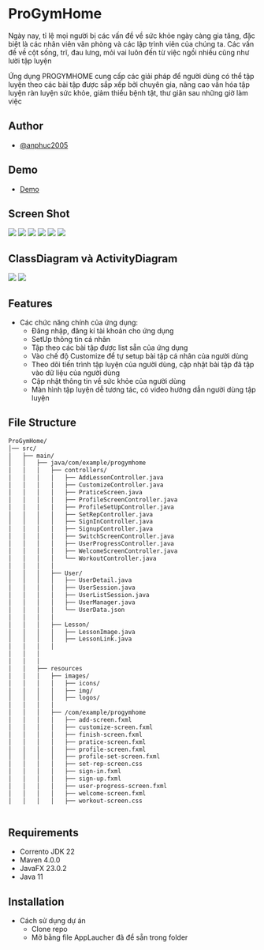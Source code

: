 # ProGymHome

Ngày nay, tỉ lệ mọi người bị các vấn đề về sức khỏe ngày càng gia tăng, đặc biệt là các nhân viên văn phòng và các lập trình viên của chúng ta. Các vấn đề về cột sống, trĩ, đau lưng, mỏi vai luôn đến từ việc ngồi nhiều cũng như lười tập luyện

Ứng dụng PROGYMHOME cung cấp các giải pháp để người dùng có thể tập luyện theo các bài tập được sắp xếp bởi chuyên gia, nâng cao văn hóa tập luyện ràn luyện sức khỏe, giảm thiểu bệnh tật, thư giãn sau những giờ làm việc

## Author
- [@anphuc2005](https://github.com/anphuc2005/ProGymHome)

## Demo
- [Demo](https://youtu.be/X3cj-kZtjnM)

## Screen Shot

<img src= "ProGYMHOME\imgproject\img1.png">
<img src= "ProGYMHOME\imgproject\img2.png">
<img src= "ProGYMHOME\imgproject\img3.png">
<img src= "ProGYMHOME\imgproject\img4.png">
<img src= "ProGYMHOME\imgproject\img 5.png">
<img src= "ProGYMHOME\imgproject\img6.png">

## ClassDiagram và ActivityDiagram

<img src="ProGYMHOME\UML\ClassDiagram.drawio.png">

<img src="ProGYMHOME\UML\ActivityDiagram.drawio.png">

## Features
- Các chức năng chính của ứng dụng:
  - Đăng nhập, đăng kí tài khoản cho ứng dụng
  - SetUp thông tin cá nhân
  - Tập theo các bài tập được list sẵn của ứng dụng
  - Vào chế độ Customize để tự setup bài tập cá nhân của người dùng
  - Theo dõi tiến trình tập luyện của người dùng, cập nhật bài tập đã tập vào dữ liệu của người dùng
  - Cập nhật thông tin về sức khỏe của người dùng
  - Màn hình tập luyện dễ tương tác, có video hướng dẫn người dùng tập luyện

## File Structure
```bash
ProGymHome/
│── src/
│   ├── main/
│   │   ├── java/com/example/progymhome
│   │   │   ├── controllers/
│   │   │   │   ├── AddLessonController.java
│   │   │   │   ├── CustomizeController.java
│   │   │   │   ├── PraticeScreen.java
│   │   │   │   ├── ProfileScreenController.java
│   │   │   │   ├── ProfileSetUpController.java
│   │   │   │   ├── SetRepController.java
│   │   │   │   ├── SignInController.java
│   │   │   │   ├── SignupController.java
│   │   │   │   ├── SwitchScreenController.java
│   │   │   │   ├── UserProgressController.java
│   │   │   │   ├── WelcomeScreenController.java
│   │   │   │   └── WorkoutController.java
│   │   │   │   
│   │   │   ├── User/
│   │   │   │   ├── UserDetail.java
│   │   │   │   ├── UserSession.java
│   │   │   │   ├── UserListSession.java
│   │   │   │   ├── UserManager.java
│   │   │   │   └── UserData.json
│   │   │   │   
│   │   │   ├── Lesson/
│   │   │   │   ├── LessonImage.java
│   │   │   │   ├── LessonLink.java
│   │   │   │   
│   │   │   
│   │   │   
│   │   ├── resources
│   │   │   ├── images/
│   │   │   │   ├── icons/
│   │   │   │   ├── img/
│   │   │   │   ├── logos/
│   │   │   │   
│   │   │   ├── /com/example/progymhome
│   │   │   │   ├── add-screen.fxml
│   │   │   │   ├── customize-screen.fxml
│   │   │   │   ├── finish-screen.fxml
│   │   │   │   ├── pratice-screen.fxml
│   │   │   │   ├── profile-screen.fxml
│   │   │   │   ├── profile-set-screen.fxml
│   │   │   │   ├── set-rep-screen.css
│   │   │   │   ├── sign-in.fxml
│   │   │   │   ├── sign-up.fxml
│   │   │   │   ├── user-progress-screen.fxml
│   │   │   │   ├── welcome-screen.fxml
│   │   │   │   ├── workout-screen.css
 
```
## Requirements
- Corrento JDK 22
- Maven 4.0.0
- JavaFX 23.0.2
- Java 11

## Installation
- Cách sử dụng dự án
  - Clone repo
  - Mở bằng file AppLaucher đã để sẵn trong folder